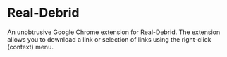Real-Debrid
===========

An unobtrusive Google Chrome extension for Real-Debrid. The extension allows you to download a link or selection of links using the right-click (context) menu.